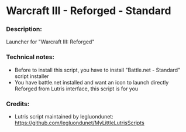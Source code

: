 # Warcraft III - Reforged - Standard
### Description:
Launcher for "Warcraft III: Reforged"
### Technical notes:
- Before to install this script, you have to install "Battle.net - Standard" script installer
- You have battle.net installed and want an icon to launch directly Reforged from Lutris interface, this script is for you
### Credits:
- Lutris script maintained by legluondunet: https://github.com/legluondunet/MyLittleLutrisScripts
